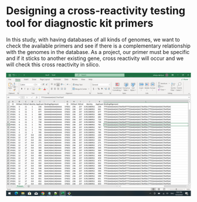 # Designing a cross-reactivity testing tool for diagnostic kit primers
In this study, with having databases of all kinds of genomes, we want to check the available primers and see if there is a complementary relationship with the genomes in the database. As a project, our primer must be specific and if it sticks to another existing gene, cross reactivity will occur and we will check this cross reactivity in silico.

![Result](https://github.com/alireza-dantism/Designing-a-cross-reactivity-testing-tool-for-diagnostic-kit-primers/blob/main/result.png?raw=true)
